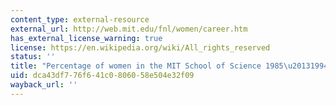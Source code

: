 ```yaml
---
content_type: external-resource
external_url: http://web.mit.edu/fnl/women/career.htm
has_external_license_warning: true
license: https://en.wikipedia.org/wiki/All_rights_reserved
status: ''
title: "Percentage of women in the MIT School of Science 1985\u20131994."
uid: dca43df7-76f6-41c0-8060-58e504e32f09
wayback_url: ''
---
```

